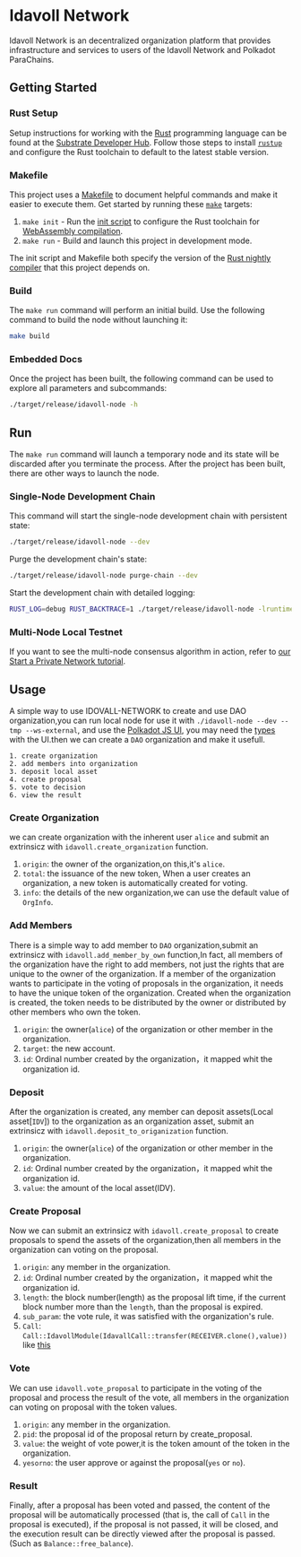 # Idavoll Network

Idavoll Network is an decentralized organization platform that provides infrastructure and services to users of the Idavoll Network and Polkadot ParaChains.

## Getting Started

### Rust Setup

Setup instructions for working with the [Rust](https://www.rust-lang.org/) programming language can
be found at the
[Substrate Developer Hub](https://substrate.dev/docs/en/knowledgebase/getting-started). Follow those
steps to install [`rustup`](https://rustup.rs/) and configure the Rust toolchain to default to the
latest stable version.

### Makefile

This project uses a [Makefile](Makefile) to document helpful commands and make it easier to execute
them. Get started by running these [`make`](https://www.gnu.org/software/make/manual/make.html)
targets:

1. `make init` - Run the [init script](scripts/init.sh) to configure the Rust toolchain for
   [WebAssembly compilation](https://substrate.dev/docs/en/knowledgebase/getting-started/#webassembly-compilation).
1. `make run` - Build and launch this project in development mode.

The init script and Makefile both specify the version of the
[Rust nightly compiler](https://substrate.dev/docs/en/knowledgebase/getting-started/#rust-nightly-toolchain)
that this project depends on.

### Build

The `make run` command will perform an initial build. Use the following command to build the node
without launching it:

```sh
make build
```

### Embedded Docs

Once the project has been built, the following command can be used to explore all parameters and
subcommands:

```sh
./target/release/idavoll-node -h
```

## Run

The `make run` command will launch a temporary node and its state will be discarded after you
terminate the process. After the project has been built, there are other ways to launch the node.

### Single-Node Development Chain

This command will start the single-node development chain with persistent state:

```bash
./target/release/idavoll-node --dev
```

Purge the development chain's state:

```bash
./target/release/idavoll-node purge-chain --dev
```

Start the development chain with detailed logging:

```bash
RUST_LOG=debug RUST_BACKTRACE=1 ./target/release/idavoll-node -lruntime=debug --dev
```

### Multi-Node Local Testnet

If you want to see the multi-node consensus algorithm in action, refer to
[our Start a Private Network tutorial](https://substrate.dev/docs/en/tutorials/start-a-private-network/).




## Usage
A simple way to use IDOVALL-NETWORK to create and use DAO organization,you can run local node for use it with `./idavoll-node --dev --tmp --ws-external`, and use the [Polkadot JS UI](https://polkadot.js.org/apps/?rpc=ws%3A%2F%2F127.0.0.1%3A9944#/explorer), you may need the [types](https://github.com/idavollnetwork/idavoll/blob/main/types.json) with the UI.then we can create a `DAO` organization and make it usefull.

```
1. create organization
2. add members into organization
3. deposit local asset
4. create proposal
5. vote to decision
6. view the result
```


### Create Organization
we can create organization with the inherent user `alice` and submit an extrinsicz with `idavoll.create_organization` function.
1. `origin`: the owner of the organization,on this,it's `alice`.
2. `total`: the issuance of the new token, When a user creates an organization, a new token is automatically created for voting.
3. `info`: the details of the new organization,we can use the default value of `OrgInfo`.

### Add Members
There is a simple way to add member to `DAO` organization,submit an extrinsicz with `idavoll.add_member_by_own` function,In fact, all members of the organization have the right to add members, not just the rights that are unique to the owner of the organization. If a member of the organization wants to participate in the voting of proposals in the organization, it needs to have the unique token of the organization. Created when the organization is created, the token needs to be distributed by the owner or distributed by other members who own the token.

1. `origin`: the owner(`alice`) of the organization or other member in the organization.
2. `target`: the new account.
3. `id`: Ordinal number created by the organization，it mapped whit the organization id.

### Deposit
After the organization is created, any member can deposit assets(Local asset[`IDV`]) to the organization as an organization asset, submit an extrinsicz with `idavoll.deposit_to_origanization` function.

1. `origin`: the owner(`alice`) of the organization or other member in the organization.
2. `id`: Ordinal number created by the organization，it mapped whit the organization id.
3. `value`: the amount of the local asset(IDV).

### Create Proposal
Now we can submit an extrinsicz with `idavoll.create_proposal` to create proposals to spend the assets of the organization,then all members in the organization can voting on the proposal.

1. `origin`: any member in the organization.
2. `id`: Ordinal number created by the organization，it mapped whit the organization id.
3. `length`: the block number(length) as the proposal lift time, if the current block number more than the `length`, than the proposal is expired.
4. `sub_param`: the vote rule, it was satisfied with the organization's rule.
5. `Call`: `Call::IdavollModule(IdavallCall::transfer(RECEIVER.clone(),value))` like [this](https://github.com/idavollnetwork/idavoll/blob/main/pallets/idavoll/src/mock.rs#L130)

### Vote
We can use `idavoll.vote_proposal` to participate in the voting of the proposal and process the result of the vote, all members in the organization can voting on proposal with the token values.

1. `origin`: any member in the organization.
2. `pid`: the proposal id of the proposal return by create_proposal.
3. `value`: the weight of vote power,it is the token amount of the token in the organization.
4. `yesorno`: the user approve or against the proposal(`yes` or `no`).

### Result
Finally, after a proposal has been voted and passed, the content of the proposal will be automatically processed (that is, the call of `Call` in the proposal is executed), if the proposal is not passed, it will be closed, and the execution result can be directly viewed after the proposal is passed. (Such as `Balance::free_balance`).


